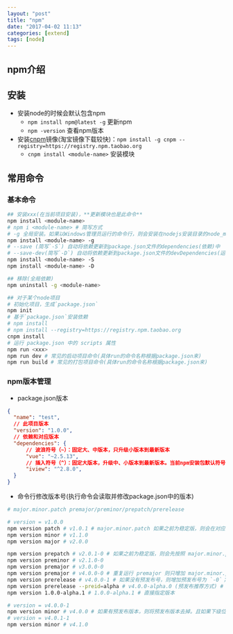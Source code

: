 ```yaml
---
layout: "post"
title: "npm"
date: "2017-04-02 11:13"
categories: [extend]
tags: [node]
---
```


## npm介绍

## 安装

- 安装node的时候会默认包含npm
    - `npm install npm@latest -g` 更新npm
    - `npm -version` 查看npm版本
- 安装[cnpm](http://npm.taobao.org/)镜像(淘宝镜像下载较快)：`npm install -g cnpm --registry=https://registry.npm.taobao.org`
    - `cnpm install <module-name>` 安装模块

## 常用命令

### 基本命令 

```bash
## 安装xxx(在当前项目安装)，**更新模块也是此命令**
npm install <module-name>
# npm i <module-name> # 简写方式
# -g 全局安装。如果以Windows管理员运行的命令行，则会安装在nodejs安装目录的node_modules目录下。如果以普通用户运行的命令行，则会安装在用户的 AppData/Roaming/npm/node_modules 的目录下。建议以管理员运行
npm install <module-name> -g
# --save (简写`-S`) 自动将依赖更新到package.json文件的dependencies(依赖)中
# --save-dev(简写`-D`) 自动将依赖更新到package.json文件的devDependencies(运行时依赖)中
npm install <module-name> -S
npm install <module-name> -D

## 移除(全局依赖)
npm uninstall -g <module-name>

## 对于某个node项目
# 初始化项目，生成`package.json`
npm init
# 基于`package.json`安装依赖
# npm install
# npm install --registry=https://registry.npm.taobao.org
cnpm install
# 运行 package.json 中的 scripts 属性
npm run <xxx>
npm run dev # 常见的启动项目命令(具体run的命令名称根据package.json来)
npm run build # 常见的打包项目命令(具体run的命令名称根据package.json来)
```

### npm版本管理

- package.json版本

```json
{
  "name": "test",
  // 此项目版本
  "version": "1.0.0",
  // 依赖和对应版本
  "dependencies": {
      // 波浪符号（~）：固定大、中版本，只升级小版本到最新版本
      "vue": "~2.5.13",
      // 插入符号（^）：固定大版本，升级中、小版本到最新版本。当前npm安装包默认符号
      "iview": "^2.8.0",
  }
}
```

- 命令行修改版本号(执行命令会读取并修改package.json中的版本)

```bash
# major.minor.patch premajor/preminor/prepatch/prerelease

# version = v1.0.0
npm version patch # v1.0.1 # major.minor.patch 如果之前为稳定版，则会在对应位置+1，下级位置清空为0；如果之前为预发布版，则还会额外去掉预发布版标识
npm version minor # v1.1.0
npm version major # v2.0.0

npm version prepatch # v2.0.1-0 # 如果之前为稳定版，则会先按照 major.minor.patch 的规律 +1，再在版本末尾加上预发布标识`-0`
npm version preminor # v2.1.0-0
npm version premajor # v3.0.0-0
npm version premajor # v4.0.0-0 # 重复运行 premajor 则只增加 major.minor.patch，且 prepatch/preminor 同理
npm version prerelease # v4.0.0-1 # 如果没有预发布号，则增加预发布号为 `-0`；如果之前为预发布版本，则对预发布版 +1
npm version prerelease --preid=alpha # v4.0.0-alpha.0 (预发布推荐方式) # npm 6.4.0 之后，可以使用 --preid 参数，取值如：alpha/beta
npm version 1.0.0-alpha.1 # 1.0.0-alpha.1 # 直接指定版本

# version = v4.0.0-1
npm version minor # v4.0.0 # 如果有预发布版本，则将预发布版本去掉。且如果下级位置为0，则不升级中号；如果下级位置不为0，则升级中号，并将下级位置清空。major同理
# version = v4.0.1-1
npm version minor # v4.1.0
```


